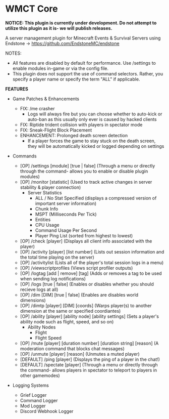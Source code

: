 # WMCT Core

**NOTICE: This plugin is currently under development. Do not attempt to utilize this plugin as it is- we will publish releases.**

A server management plugin for Minecraft Events & Survival Servers using Endstone -> https://github.com/EndstoneMC/endstone

NOTES: 
- All features are disabled by default for performance. Use /settings to enable modules in-game or via the config file.
- This plugin does not support the use of command selectors. Rather, you specify a player name or specify the term "ALL" if applicable.

**FEATURES**
- Game Patches & Enhancements
  - FIX: /me crasher
    - Logs will always fire but you can choose whether to auto-kick or auto-ban as this usually only ever is caused by hacked clients
  - FIX: Riptide trident collision with players in spectator mode
  - FIX: Sneak-Flight Block Placement
  - ENHANCEMENT: Prolonged death screen detection
    - If a player forces the game to stay stuck on the death screen, they will be automatically kicked or logged depending on settings
    
- Commands
  - [OP] /settings [module] [true | false] (Through a menu or directly through the command- allows you to enable or disable plugin modules)
  - [OP] /monitor [statistic] (Used to track active changes in server stability & player connection)
    - Server Statistics
      - ALL / No Stat Specified (displays a compressed version of important server information)
      - Chunk Info
      - MSPT (Milliseconds Per Tick)
      - Entities
      - CPU Usage
      - Command Usage Per Second
      - Player Ping List (sorted from highest to lowest)
  - [OP] /check [player] (Displays all client info associated with the player)
  - [OP] /activity [player] [list number] (Lists out session information and the total time playing on the server)
  - [OP] /activitylist (Lists all of the player's total session logs in a menu)
  - [OP] /viewscriptprofiles (Views script profiler outputs)
  - [OP] /logtag [add | remove] [tag] (Adds or removes a tag to be used when sending log notifications)
  - [OP] /logs [true | false] (Enables or disables whether you should recieve logs at all)
  - [OP] /dim [DIM] [true | false] (Enables are disables world dimensions)
  - [OP] /dimtp [player] [DIM] [coords] (Warps player(s) to another dimension at the same or specified coordiantes)
  - [OP] /ability [player] [ability node] [ability settings] (Sets a player's ability node such as flight, speed, and so on)
    - Ability Nodes
      - Flight
      - Flight Speed
  - [OP] /mute [player] [duration number] [duration string] [reason] (A moderation command that blocks chat messages)
  - [OP] /unmute [player] [reason] (Unmutes a muted player)
  - [DEFAULT] /ping [player] (Displays the ping of a player in the chat!)
  - [DEFAULT] /spectate [player] (Through a menu or directly through the command- allows players in spectator to teleport to players in other gamemodes)

- Logging Systems
  - Grief Logger
  - Command Logger
  - Mod Logger
  - Discord Webhook Logger
